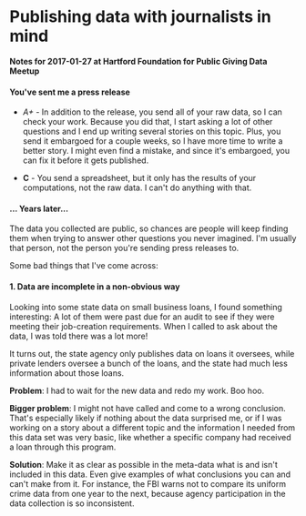 # Publishing data with journalists in mind

**Notes for 2017-01-27 at Hartford Foundation for Public Giving Data Meetup**

#### You've sent me a press release

* *A+* - In addition to the release, you send all of your raw data, so I
can check your work. Because you did that, I start asking a lot of other
questions and I end up writing several stories on this topic. Plus, you
send it embargoed for a couple weeks, so I have more time to write a better
story. I might even find a mistake, and since it's embargoed, you can fix
it before it gets published.

* **C** -  You send a spreadsheet, but it only has the results of your
computations, not the raw data. I can't do anything with that.

#### ... Years later...

The data you collected are public, so chances are people will keep finding
them when trying to answer other questions you never imagined. I'm usually
that person, not the person you're sending press releases to.

Some bad things that I've come across:

#### 1. Data are incomplete in a non-obvious way

Looking into some state data on small business loans, I found something
interesting: A lot of them were past due for an audit to see if they were
meeting their job-creation requirements. When I called to ask about the
data, I was told there was a lot more!

It turns out, the state agency only publishes data on loans it oversees,
while private lenders oversee a bunch of the loans, and the state had much
less information about those loans.

**Problem**: I had to wait for the new data and redo my work. Boo hoo.

**Bigger problem**: I might not have called and come to a wrong
  conclusion. That's especially likely if nothing about the data surprised
  me, or if I was working on a story about a different topic and the
  information I needed from this data set was very basic, like whether a
  specific company had received a loan through this program.
  
**Solution**: Make it as clear as possible in the meta-data what is and
  isn't included in this data. Even give examples of what conclusions you
  can and can't make from it. For instance, the FBI warns not to compare
  its uniform crime data from one year to the next, because agency
  participation in the data collection is so inconsistent.

